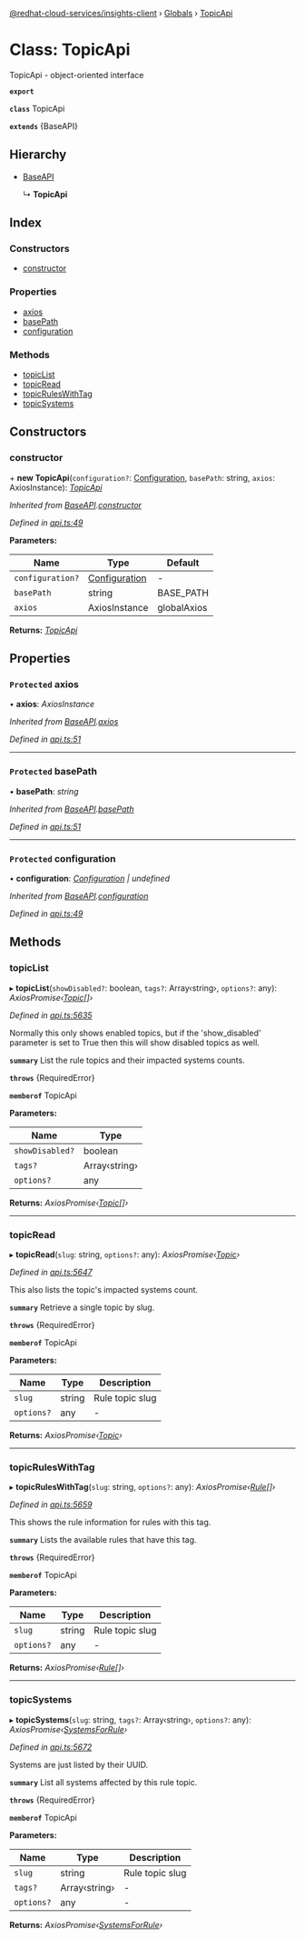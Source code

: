 [@redhat-cloud-services/insights-client](../README.md) › [Globals](../globals.md) › [TopicApi](topicapi.md)

# Class: TopicApi

TopicApi - object-oriented interface

**`export`** 

**`class`** TopicApi

**`extends`** {BaseAPI}

## Hierarchy

* [BaseAPI](baseapi.md)

  ↳ **TopicApi**

## Index

### Constructors

* [constructor](topicapi.md#constructor)

### Properties

* [axios](topicapi.md#protected-axios)
* [basePath](topicapi.md#protected-basepath)
* [configuration](topicapi.md#protected-configuration)

### Methods

* [topicList](topicapi.md#topiclist)
* [topicRead](topicapi.md#topicread)
* [topicRulesWithTag](topicapi.md#topicruleswithtag)
* [topicSystems](topicapi.md#topicsystems)

## Constructors

###  constructor

\+ **new TopicApi**(`configuration?`: [Configuration](configuration.md), `basePath`: string, `axios`: AxiosInstance): *[TopicApi](topicapi.md)*

*Inherited from [BaseAPI](baseapi.md).[constructor](baseapi.md#constructor)*

*Defined in [api.ts:49](https://github.com/RedHatInsights/javascript-clients/blob/master/packages/insights/api.ts#L49)*

**Parameters:**

Name | Type | Default |
------ | ------ | ------ |
`configuration?` | [Configuration](configuration.md) | - |
`basePath` | string |  BASE_PATH |
`axios` | AxiosInstance |  globalAxios |

**Returns:** *[TopicApi](topicapi.md)*

## Properties

### `Protected` axios

• **axios**: *AxiosInstance*

*Inherited from [BaseAPI](baseapi.md).[axios](baseapi.md#protected-axios)*

*Defined in [api.ts:51](https://github.com/RedHatInsights/javascript-clients/blob/master/packages/insights/api.ts#L51)*

___

### `Protected` basePath

• **basePath**: *string*

*Inherited from [BaseAPI](baseapi.md).[basePath](baseapi.md#protected-basepath)*

*Defined in [api.ts:51](https://github.com/RedHatInsights/javascript-clients/blob/master/packages/insights/api.ts#L51)*

___

### `Protected` configuration

• **configuration**: *[Configuration](configuration.md) | undefined*

*Inherited from [BaseAPI](baseapi.md).[configuration](baseapi.md#protected-configuration)*

*Defined in [api.ts:49](https://github.com/RedHatInsights/javascript-clients/blob/master/packages/insights/api.ts#L49)*

## Methods

###  topicList

▸ **topicList**(`showDisabled?`: boolean, `tags?`: Array‹string›, `options?`: any): *AxiosPromise‹[Topic](../interfaces/topic.md)[]›*

*Defined in [api.ts:5635](https://github.com/RedHatInsights/javascript-clients/blob/master/packages/insights/api.ts#L5635)*

Normally this only shows enabled topics, but if the 'show_disabled' parameter is set to True then this will show disabled topics as well.

**`summary`** List the rule topics and their impacted systems counts.

**`throws`** {RequiredError}

**`memberof`** TopicApi

**Parameters:**

Name | Type |
------ | ------ |
`showDisabled?` | boolean |
`tags?` | Array‹string› |
`options?` | any |

**Returns:** *AxiosPromise‹[Topic](../interfaces/topic.md)[]›*

___

###  topicRead

▸ **topicRead**(`slug`: string, `options?`: any): *AxiosPromise‹[Topic](../interfaces/topic.md)›*

*Defined in [api.ts:5647](https://github.com/RedHatInsights/javascript-clients/blob/master/packages/insights/api.ts#L5647)*

This also lists the topic's impacted systems count.

**`summary`** Retrieve a single topic by slug.

**`throws`** {RequiredError}

**`memberof`** TopicApi

**Parameters:**

Name | Type | Description |
------ | ------ | ------ |
`slug` | string | Rule topic slug |
`options?` | any | - |

**Returns:** *AxiosPromise‹[Topic](../interfaces/topic.md)›*

___

###  topicRulesWithTag

▸ **topicRulesWithTag**(`slug`: string, `options?`: any): *AxiosPromise‹[Rule](../interfaces/rule.md)[]›*

*Defined in [api.ts:5659](https://github.com/RedHatInsights/javascript-clients/blob/master/packages/insights/api.ts#L5659)*

This shows the rule information for rules with this tag.

**`summary`** Lists the available rules that have this tag.

**`throws`** {RequiredError}

**`memberof`** TopicApi

**Parameters:**

Name | Type | Description |
------ | ------ | ------ |
`slug` | string | Rule topic slug |
`options?` | any | - |

**Returns:** *AxiosPromise‹[Rule](../interfaces/rule.md)[]›*

___

###  topicSystems

▸ **topicSystems**(`slug`: string, `tags?`: Array‹string›, `options?`: any): *AxiosPromise‹[SystemsForRule](../interfaces/systemsforrule.md)›*

*Defined in [api.ts:5672](https://github.com/RedHatInsights/javascript-clients/blob/master/packages/insights/api.ts#L5672)*

Systems are just listed by their UUID.

**`summary`** List all systems affected by this rule topic.

**`throws`** {RequiredError}

**`memberof`** TopicApi

**Parameters:**

Name | Type | Description |
------ | ------ | ------ |
`slug` | string | Rule topic slug |
`tags?` | Array‹string› | - |
`options?` | any | - |

**Returns:** *AxiosPromise‹[SystemsForRule](../interfaces/systemsforrule.md)›*
